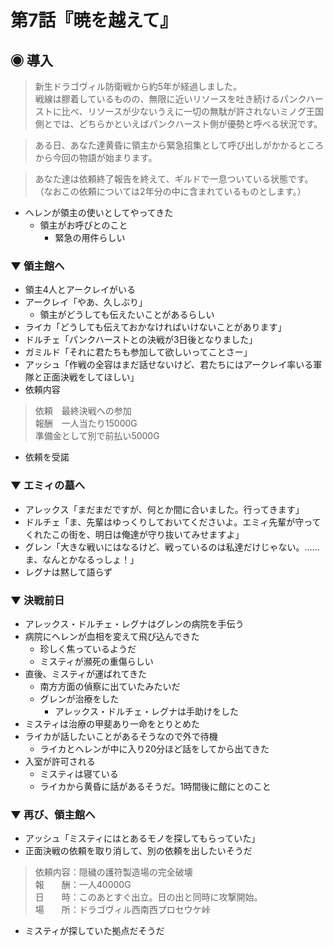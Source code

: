 # 第7話『暁を越えて』

## ◉ 導入
> 新生ドラゴヴィル防衛戦から約5年が経過しました。<br>
> 戦線は膠着しているものの、無限に近いリソースを吐き続けるパンクハーストに比べ、リソースが少ないうえに一切の無駄が許されないミノグ王国側とでは、どちらかといえばパンクハースト側が優勢と呼べる状況です。

> ある日、あなた達黄昏に領主から緊急招集として呼び出しがかかるところから今回の物語が始まります。

> あなた達は依頼終了報告を終えて、ギルドで一息ついている状態です。<br>
> （なおこの依頼については2年分の中に含まれているものとします。）

- ヘレンが領主の使いとしてやってきた
  - 領主がお呼びとのこと
    - 緊急の用件らしい

### ▼ 領主館へ
- 領主4人とアークレイがいる
- アークレイ「やあ、久しぶり」
  - 領主がどうしても伝えたいことがあるらしい
- ライカ「どうしても伝えておかなければいけないことがあります」
- ドルチェ「パンクハーストとの決戦が3日後となりました」
- ガミルド「それに君たちも参加して欲しいってことさー」
- アッシュ「作戦の全容はまだ話せないけど、君たちにはアークレイ率いる軍隊と正面決戦をしてほしい」
- 依頼内容
> 依頼　最終決戦への参加<br>
> 報酬　一人当たり15000G<br>
> 準備金として別で前払い5000G<br>

- 依頼を受諾

### ▼ エミィの墓へ
- アレックス「まだまだですが、何とか間に合いました。行ってきます」
- ドルチェ「ま、先輩はゆっくりしておいてくださいよ。エミィ先輩が守ってくれたこの街を、明日は俺達が守り抜いてみせますよ」
- グレン「大きな戦いにはなるけど、戦っているのは私達だけじゃない。……ま、なんとかなるっしょ！」
- レグナは黙して語らず

### ▼ 決戦前日
- アレックス・ドルチェ・レグナはグレンの病院を手伝う
- 病院にヘレンが血相を変えて飛び込んできた
  - 珍しく焦っているようだ
  - ミスティが瀕死の重傷らしい
- 直後、ミスティが運ばれてきた
  - 南方方面の偵察に出ていたみたいだ
  - グレンが治療をした
    - アレックス・ドルチェ・レグナは手助けをした
- ミスティは治療の甲斐あり一命をとりとめた
- ライカが話したいことがあるそうなので外で待機
  - ライカとヘレンが中に入り20分ほど話をしてから出てきた
- 入室が許可される
  - ミスティは寝ている
  - ライカから黄昏に話があるそうだ。1時間後に館にとのこと

### ▼ 再び、領主館へ
- アッシュ「ミスティにはとあるモノを探してもらっていた」
- 正面決戦の依頼を取り消して、別の依頼を出したいそうだ
> 依頼内容：隠穢の護符製造場の完全破壊<br>
> 報　　酬：一人40000G<br>
> 日　　時：このあとすぐ出立。日の出と同時に攻撃開始。<br>
> 場　　所：ドラゴヴィル西南西プロセウケ峠<br>
- ミスティが探していた拠点だそうだ
